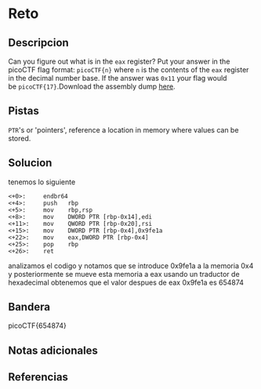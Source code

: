 # Reto


## Descripcion
Can you figure out what is in the `eax` register? Put your answer in the picoCTF flag format: `picoCTF{n}` where `n` is the contents of the `eax` register in the decimal number base. If the answer was `0x11` your flag would be `picoCTF{17}`.Download the assembly dump [here](https://artifacts.picoctf.net/c/510/disassembler-dump0_b.txt).
## Pistas
`PTR`'s or 'pointers', reference a location in memory where values can be stored.

## Solucion
tenemos lo siguiente
```assembly
<+0>:     endbr64 
<+4>:     push   rbp
<+5>:     mov    rbp,rsp
<+8>:     mov    DWORD PTR [rbp-0x14],edi
<+11>:    mov    QWORD PTR [rbp-0x20],rsi
<+15>:    mov    DWORD PTR [rbp-0x4],0x9fe1a
<+22>:    mov    eax,DWORD PTR [rbp-0x4]
<+25>:    pop    rbp
<+26>:    ret
```
analizamos el codigo y notamos que se introduce 0x9fe1a a la memoria 0x4 y posteriormente se mueve esta memoria a eax
usando un traductor de hexadecimal obtenemos que el valor despues de eax 0x9fe1a es 654874
## Bandera
picoCTF{654874}
## Notas adicionales


## Referencias
